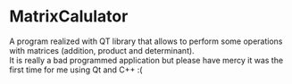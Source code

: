 # MatrixCalulator

A program realized with QT library that allows to perform some operations with matrices (addition, product and determinant).<br>
It is really a bad programmed application but please have mercy it was the first time for me using Qt and C++ :( 
